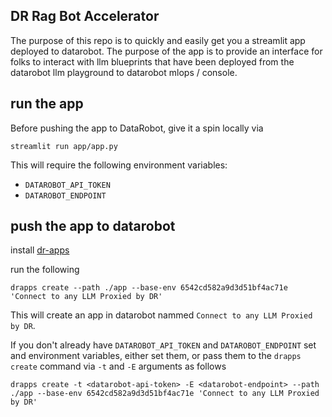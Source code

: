 
## DR Rag Bot Accelerator

The purpose of this repo is to quickly and easily get you a streamlit app deployed to datarobot.  The purpose of the app is to provide an interface for folks to interact with llm blueprints that have been deployed from the datarobot llm playground to datarobot mlops / console.  

## run the app 

Before pushing the app to DataRobot, give it a spin locally via

`streamlit run app/app.py`

This will require the following environment variables:
* `DATAROBOT_API_TOKEN`
* `DATAROBOT_ENDPOINT`

## push the app to datarobot 

install [dr-apps](https://github.com/datarobot/dr-apps) 

run the following 

`drapps create --path ./app --base-env 6542cd582a9d3d51bf4ac71e 'Connect to any LLM Proxied by DR'`

This will create an app in datarobot nammed `Connect to any LLM Proxied by DR`.  

If you don't already have `DATAROBOT_API_TOKEN` and `DATAROBOT_ENDPOINT` set and environment variables, either set them, or pass them to the `drapps create` command via `-t` and `-E` arguments as follows 

`drapps create -t <datarobot-api-token> -E <datarobot-endpoint> --path ./app --base-env 6542cd582a9d3d51bf4ac71e 'Connect to any LLM Proxied by DR'`